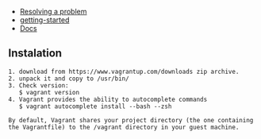 - [Resolving a problem](https://askubuntu.com/questions/900118/vboxdrv-sh-failed-modprobe-vboxdrv-failed-please-use-dmesg-to-find-out-why)
- [getting-started](https://learn.hashicorp.com/tutorials/vagrant/getting-started-index?in=vagrant/getting-started)
- [Docs](https://www.vagrantup.com/docs/index)
## Instalation
```
1. download from https://www.vagrantup.com/downloads zip archive.
2. unpack it and copy to /usr/bin/
3. Check version:
   $ vagrant version
4. Vagrant provides the ability to autocomplete commands
   $ vagrant autocomplete install --bash --zsh

```

```By default, Vagrant shares your project directory (the one containing the Vagrantfile) to the /vagrant directory in your guest machine.```
